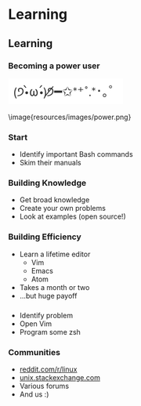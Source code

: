 # Learning

## Learning

### Becoming a power user

<!-- It's 1AM, so just use a png. I wouldn't even want to find out how Latex Unicode works if it was afternoon. -->
![](resources/images/wizard_emoticon.png)

\image{resources/images/power.png}

### Start
* Identify important Bash commands
* Skim their manuals 

### Building Knowledge
* Get broad knowledge
* Create your own problems
* Look at examples (open source!)

### Building Efficiency
* Learn a lifetime editor
    * Vim
    * Emacs
    * Atom
* Takes a month or two
* ...but huge payoff

### 
* Identify problem
* Open Vim
* Program some zsh

### Communities
* [reddit.com/r/linux](reddit.com/r/linux)
* [unix.stackexchange.com](unix.stackexchange.com)
* Various forums
* And us :)

